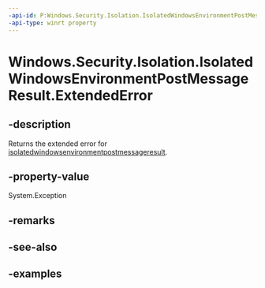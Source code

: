 ```yaml
---
-api-id: P:Windows.Security.Isolation.IsolatedWindowsEnvironmentPostMessageResult.ExtendedError
-api-type: winrt property
---
```


# Windows.Security.Isolation.IsolatedWindowsEnvironmentPostMessageResult.ExtendedError

<!--
public System.Exception ExtendedError { get; }
-->


## -description
Returns the extended error for [isolatedwindowsenvironmentpostmessageresult](isolatedwindowsenvironmentpostmessageresult.md).
## -property-value
System.Exception
## -remarks

## -see-also

## -examples



